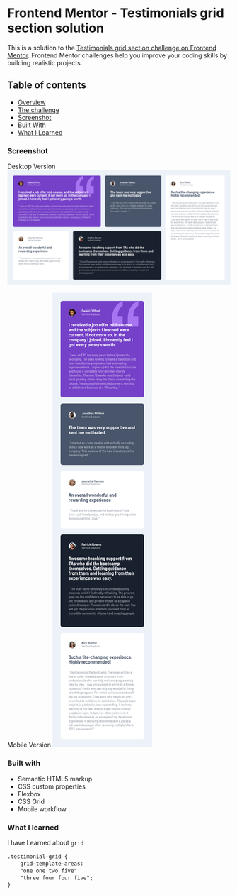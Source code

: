 # Frontend Mentor - Testimonials grid section solution

This is a solution to the [Testimonials grid section challenge on Frontend Mentor](https://www.frontendmentor.io/challenges/testimonials-grid-section-Nnw6J7Un7). Frontend Mentor challenges help you improve your coding skills by building realistic projects. 

## Table of contents

- [Overview](#overview)
- [The challenge](#the-challenge)
- [Screenshot](#screenshot)
- [Built With](#Built-with)
- [What I Learned](#what-i-learned)


### Screenshot


Desktop Version
![](./Screen%20Shot%202024-03-09%20at%2015.48.54-fullpage.png)


Mobile Version
![](./Screen%20Shot%202024-03-09%20at%2015.50.07-fullpage.png)

### Built with

- Semantic HTML5 markup
- CSS custom properties
- Flexbox
- CSS Grid
- Mobile workflow

### What I learned

I have Learned about `grid`

```
.testimonial-grid {
    grid-template-areas: 
    "one one two five"
    "three four four five";
}

```